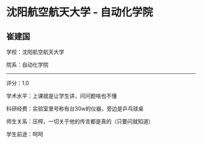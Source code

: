 # 沈阳航空航天大学 - 自动化学院

## 崔建国

学校：沈阳航空航天大学

院系：自动化学院

* * *

评分：1.0

学术水平：上课就是让学生讲，问问题啥也不懂

科研经费：实验室里号称有台30w的仪器，旁边是乒乓球桌

师生关系：压榨，一切关于他的传言都是真的（只要问就知道）

学生前途：呵呵
